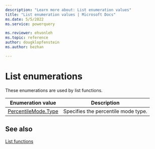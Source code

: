 ```yaml
---
description: "Learn more about: List enumeration values"
title: "List enumeration values | Microsoft Docs"
ms.date: 5/5/2022
ms.service: powerquery

ms.reviewer: ehvonleh
ms.topic: reference
author: dougklopfenstein
ms.author: bezhan

---
```

# List enumerations

These enumerations are used by list functions.
  
|Enumeration value|Description|  
|------------|---------------|  
|[PercentileMode.Type](percentilemode-type.md) | Specifies the percentile mode type.|
  
## See also

[List functions](list-functions.md)
